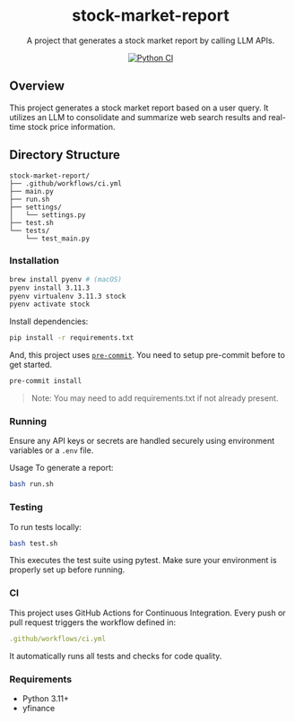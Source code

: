 <h1 align="center">stock-market-report</h1>

<p align="center">A project that generates a stock market report by calling LLM APIs.</p>
<p align="center"><a href="https://github.com/f-lab-edu/stock-market-report/actions/workflows/ci.yml/badge.svg" target="_blank"><img alt="Python CI" src="https://github.com/f-lab-edu/stock-market-report/actions/workflows/ci.yml/badge.svg"/></a></p>

## Overview

This project generates a stock market report based on a user query. It utilizes an LLM to consolidate and summarize web search results and real-time stock price information.

## Directory Structure

```plaintext
stock-market-report/
├── .github/workflows/ci.yml
├── main.py
├── run.sh
├── settings/
│   └── settings.py
├── test.sh
└── tests/
    └── test_main.py
```

### Installation

```bash
brew install pyenv # (macOS)
pyenv install 3.11.3
pyenv virtualenv 3.11.3 stock
pyenv activate stock
```
Install dependencies:

```bash
pip install -r requirements.txt
```
And, this project uses [`pre-commit`](https://pre-commit.com/).
You need to setup pre-commit before to get started.

```bash
pre-commit install
```

> Note: You may need to add requirements.txt if not already present.

### Running

Ensure any API keys or secrets are handled securely using environment variables or a `.env` file.

Usage
To generate a report:
```bash
bash run.sh
```


### Testing

To run tests locally:

```bash
bash test.sh
```

This executes the test suite using pytest. Make sure your environment is properly set up before running.

### CI
This project uses GitHub Actions for Continuous Integration. Every push or pull request triggers the workflow defined in:

```yaml
.github/workflows/ci.yml
```

It automatically runs all tests and checks for code quality.

### Requirements
- Python 3.11+
- yfinance

